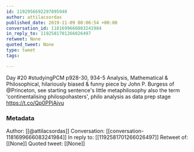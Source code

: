 ```yaml
---
id: 1192956692297895940
author: attilacsordas
published_date: 2019-11-09 00:06:54 +00:00
conversation_id: 1181699666083241984
in_reply_to: 1192581701266026497
retweet: None
quoted_tweet: None
type: tweet
tags:

---
```


Day #20 #studyingPCM p928-30, 934-5 Analysis, Mathematical &amp; Philosophical, hilariously biased &amp; funny piece by John P. Burgess of 
@Princeton, see starting sentence's little metaphilosophy also the term 'continentalising philospohasters', philo analysis as data prep stage https://t.co/Qp0PPjAjvu

### Metadata

Author: [[@attilacsordas]]
Conversation: [[conversation-1181699666083241984]]
In reply to: [[1192581701266026497]]
Retweet of: [[None]]
Quoted tweet: [[None]]
